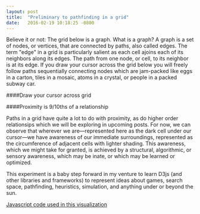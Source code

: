 ```yaml
---
layout: post
title:  "Preliminary to pathfinding in a grid"
date:   2016-02-19 10:18:25 -0800
---
```

Believe it or not: The grid below is a graph. What is a graph? A graph is a set of nodes, or vertices, that are connected by paths, also called edges. The term "edge" in a grid is particularly salient as each cell ajoins each of its neighbors along its edges. The path from one node, or cell, to its neighbor is at its edge. If you draw your cursor across the grid below you will freely follow paths sequentially connecting nodes which are jam-packed like eggs in a carton, tiles in a mosaic, atoms in a crystal, or people in a packed subway car.

####Draw your cursor across grid

<div id="grid"></div>

<script src="https://cdnjs.cloudflare.com/ajax/libs/d3/3.5.16/d3.min.js"></script>
<script src="https://cdnjs.cloudflare.com/ajax/libs/underscore.js/1.8.3/underscore.js"></script>

<script src="/assets/custom_js/grid_neighbors_3.js"></script>

####Proximity is 9/10ths of a relationship

Paths in a grid have quite a lot to do with proximity, as do higher order relationsips which we will be exploring in upcoming posts. For now, we can observe that wherever we are—represented here as the dark cell under our cursor—we have awareness of our immediate surroundings, represented as the circumference of adjacent cells with lighter shading. This awareness, which we might take for granted, is achieved by a structural, algorithmic, or sensory awareness, which may be inate, or which may be learned or optimized.

This experiment is a baby step forward in my venture to learn D3js (and other libraries and frameworks) to represent ideas about games, search space, pathfinding, heuristics, simulation, and anything under or beyond the sun.

[Javascript code used in this visualization](https://github.com/Qyoom/qyoom.github.io/tree/master/assets/custom_js/grid_neighbors_3.js)


